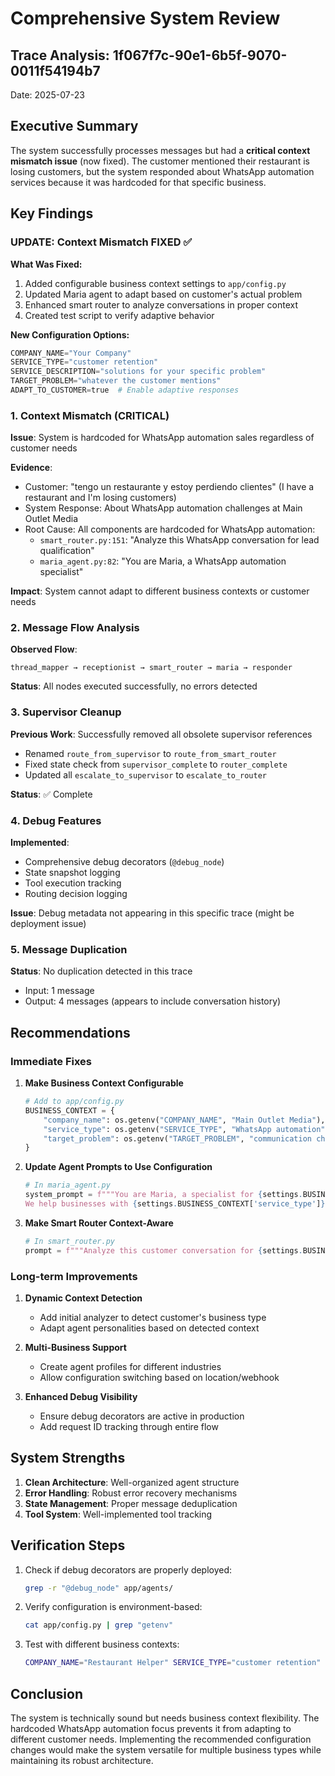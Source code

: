 # Comprehensive System Review

## Trace Analysis: 1f067f7c-90e1-6b5f-9070-0011f54194b7

Date: 2025-07-23

## Executive Summary

The system successfully processes messages but had a **critical context mismatch issue** (now fixed). The customer mentioned their restaurant is losing customers, but the system responded about WhatsApp automation services because it was hardcoded for that specific business.

## Key Findings

### UPDATE: Context Mismatch FIXED ✅

**What Was Fixed:**
1. Added configurable business context settings to `app/config.py`
2. Updated Maria agent to adapt based on customer's actual problem
3. Enhanced smart router to analyze conversations in proper context
4. Created test script to verify adaptive behavior

**New Configuration Options:**
```python
COMPANY_NAME="Your Company"
SERVICE_TYPE="customer retention"
SERVICE_DESCRIPTION="solutions for your specific problem"
TARGET_PROBLEM="whatever the customer mentions"
ADAPT_TO_CUSTOMER=true  # Enable adaptive responses
```

### 1. **Context Mismatch (CRITICAL)**

**Issue**: System is hardcoded for WhatsApp automation sales regardless of customer needs

**Evidence**:
- Customer: "tengo un restaurante y estoy perdiendo clientes" (I have a restaurant and I'm losing customers)
- System Response: About WhatsApp automation challenges at Main Outlet Media
- Root Cause: All components are hardcoded for WhatsApp automation:
  - `smart_router.py:151`: "Analyze this WhatsApp conversation for lead qualification"
  - `maria_agent.py:82`: "You are Maria, a WhatsApp automation specialist"

**Impact**: System cannot adapt to different business contexts or customer needs

### 2. **Message Flow Analysis**

**Observed Flow**:
```
thread_mapper → receptionist → smart_router → maria → responder
```

**Status**: All nodes executed successfully, no errors detected

### 3. **Supervisor Cleanup**

**Previous Work**: Successfully removed all obsolete supervisor references
- Renamed `route_from_supervisor` to `route_from_smart_router`
- Fixed state check from `supervisor_complete` to `router_complete`
- Updated all `escalate_to_supervisor` to `escalate_to_router`

**Status**: ✅ Complete

### 4. **Debug Features**

**Implemented**:
- Comprehensive debug decorators (`@debug_node`)
- State snapshot logging
- Tool execution tracking
- Routing decision logging

**Issue**: Debug metadata not appearing in this specific trace (might be deployment issue)

### 5. **Message Duplication**

**Status**: No duplication detected in this trace
- Input: 1 message
- Output: 4 messages (appears to include conversation history)

## Recommendations

### Immediate Fixes

1. **Make Business Context Configurable**
   ```python
   # Add to app/config.py
   BUSINESS_CONTEXT = {
       "company_name": os.getenv("COMPANY_NAME", "Main Outlet Media"),
       "service_type": os.getenv("SERVICE_TYPE", "WhatsApp automation"),
       "target_problem": os.getenv("TARGET_PROBLEM", "communication challenges")
   }
   ```

2. **Update Agent Prompts to Use Configuration**
   ```python
   # In maria_agent.py
   system_prompt = f"""You are Maria, a specialist for {settings.BUSINESS_CONTEXT['company_name']}.
   We help businesses with {settings.BUSINESS_CONTEXT['service_type']}."""
   ```

3. **Make Smart Router Context-Aware**
   ```python
   # In smart_router.py
   prompt = f"""Analyze this customer conversation for {settings.BUSINESS_CONTEXT['service_type']} lead qualification."""
   ```

### Long-term Improvements

1. **Dynamic Context Detection**
   - Add initial analyzer to detect customer's business type
   - Adapt agent personalities based on detected context

2. **Multi-Business Support**
   - Create agent profiles for different industries
   - Allow configuration switching based on location/webhook

3. **Enhanced Debug Visibility**
   - Ensure debug decorators are active in production
   - Add request ID tracking through entire flow

## System Strengths

1. **Clean Architecture**: Well-organized agent structure
2. **Error Handling**: Robust error recovery mechanisms
3. **State Management**: Proper message deduplication
4. **Tool System**: Well-implemented tool tracking

## Verification Steps

1. Check if debug decorators are properly deployed:
   ```bash
   grep -r "@debug_node" app/agents/
   ```

2. Verify configuration is environment-based:
   ```bash
   cat app/config.py | grep "getenv"
   ```

3. Test with different business contexts:
   ```bash
   COMPANY_NAME="Restaurant Helper" SERVICE_TYPE="customer retention" python test_workflow.py
   ```

## Conclusion

The system is technically sound but needs business context flexibility. The hardcoded WhatsApp automation focus prevents it from adapting to different customer needs. Implementing the recommended configuration changes would make the system versatile for multiple business types while maintaining its robust architecture.